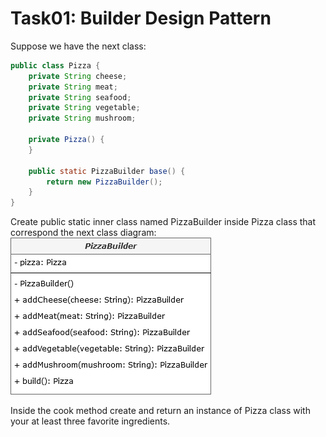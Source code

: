 # Task01: Builder Design Pattern


Suppose we have the next class:

```java
public class Pizza {
    private String cheese;
    private String meat;
    private String seafood;
    private String vegetable;
    private String mushroom;

    private Pizza() {
    }

    public static PizzaBuilder base() {
        return new PizzaBuilder();
    }
}
```

Create public static inner class named PizzaBuilder inside Pizza class that correspond the next class diagram:
![screenshot](https://github.com/KorbutViacheslav/pre-marathone-training/blob/main/pre-marathone-training/sprint03/screenshots-tasks-s3/screenS3T2.png?raw=true)

Inside the cook method create and return an instance of Pizza class with your at least three favorite ingredients.